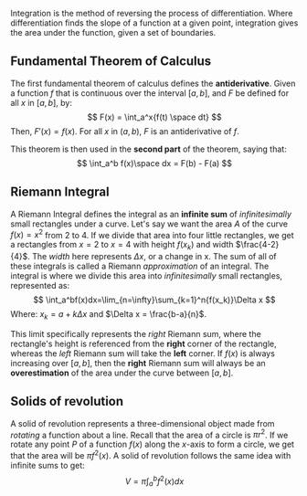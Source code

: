 Integration is the method of reversing the process of differentiation. Where differentiation finds the slope of a function at a given point, integration gives the area under the function, given a set of boundaries.
## Fundamental Theorem of Calculus
The first fundamental theorem of calculus defines the **antiderivative**. Given a function $f$ that is continuous over the interval $[a,b]$, and $F$ be defined for all $x$ in $[a,b]$, by:
$$
F(x) = \int_a^x{f(t) \space dt}
$$
Then, $F'(x) = f(x)$. For all $x$ in $(a, b)$, $F$ is an antiderivative of $f$.

This theorem is then used in the **second part** of the theorem, saying that:
$$
\int_a^b f(x)\space dx = F(b) - F(a)
$$
## Riemann Integral
A Riemann Integral defines the integral as an **infinite sum** of *infinitesimally* small rectangles under a curve. Let's say we want the area $A$ of the curve $f(x) = x^2$ from $2$ to $4$. If we divide that area into four little rectangles, we get a rectangles from $x = 2$ to $x = 4$ with height $f(x_k)$ and width $\frac{4-2}{4}$. The *width* here represents $\Delta x$, or a change in x. The sum of all of these integrals is called a Riemann *approximation* of an integral. The integral is where we divide this area into *infinitesimally* small rectangles, represented as:
$$
\int_a^bf(x)dx=\lim_{n=\infty}\sum_{k=1}^n{f(x_k)}\Delta x
$$
Where: $x_k = a + k\Delta x$ and $\Delta x = \frac{b-a}{n}$.

This limit specifically represents the *right* Riemann sum, where the rectangle's height is referenced from the **right** corner of the rectangle, whereas the *left* Riemann sum will take the **left** corner. If $f(x)$ is always increasing over $[a,b]$, then the **right** Riemann sum will always be an **overestimation** of the area under the curve between $[a, b]$. 

## Solids of revolution
A solid of revolution represents a three-dimensional object made from *rotating* a function about a line. Recall that the area of a circle is $\pi r^2$. If we rotate any point $P$ of a function $f(x)$ along the $x$-axis to form a circle, we get that the area will be $\pi f^2(x)$. A solid of revolution follows the same idea with infinite sums to get:
$$
V = \pi\int_a^bf^2(x)dx
$$
